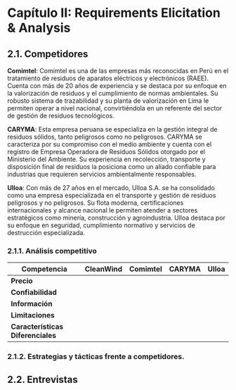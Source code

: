 # Capítulo II: Requirements Elicitation & Analysis

## 2.1. Competidores

**Comimtel**: Comimtel es una de las empresas más reconocidas en Perú en el tratamiento de residuos de aparatos eléctricos y electrónicos (RAEE). Cuenta con más de 20 años de experiencia y se destaca por su enfoque en la valorización de residuos y el cumplimiento de normas ambientales. Su robusto sistema de trazabilidad y su planta de valorización en Lima le permiten operar a nivel nacional, convirtiéndola en un referente del sector de gestión de residuos tecnológicos.

**CARYMA**: Esta empresa peruana se especializa en la gestión integral de residuos sólidos, tanto peligrosos como no peligrosos. CARYMA se caracteriza por su compromiso con el medio ambiente y cuenta con el registro de Empresa Operadora de Residuos Sólidos otorgado por el Ministerio del Ambiente. Su experiencia en recolección, transporte y disposición final de residuos la posiciona como un aliado confiable para industrias que requieren servicios ambientalmente responsables.

**Ulloa**: Con más de 27 años en el mercado, Ulloa S.A. se ha consolidado como una empresa especializada en el transporte y gestión de residuos peligrosos y no peligrosos. Su flota moderna, certificaciones internacionales y alcance nacional le permiten atender a sectores estratégicos como minería, construcción y agroindustria. Ulloa destaca por su enfoque en seguridad, cumplimiento normativo y servicios de destrucción especializada.

### 2.1.1. Análisis competitivo

|Competencia                          | CleanWind               | Comimtel                                   | CARYMA                               | Ulloa                                |
|-------------------------------------|-------------------------|--------------------------------------------|--------------------------------------|--------------------------------------|
|**Precio**                           |                         |                                            |                                      |                                      |
|**Confiabilidad**                    |                         |                                            |                                      |                                      |
|**Información**                      |                         |                                            |                                      |                                      |
|**Limitaciones**                     |                         |                                            |                                      |                                      |
|**Características Diferenciales**    |                         |                                            |                                      |                                      |


### 2.1.2. Estrategias y tácticas frente a competidores.

## 2.2. Entrevistas

